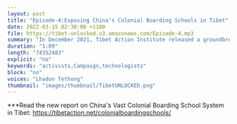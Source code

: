 ```yaml
---
layout: post
title: "Episode-4:Exposing China's Colonial Boarding Schools in Tibet"
date: 2022-03-15 02:30:00 +1100
file: https://tibet-unlocked.s3.amazonaws.com/Episode-4.mp3
summary: "In December 2021, Tibet Action Institute released a groundbreaking report uncovering China's massive Colonial Boarding School system in Tibet. In order to eliminate Tibetan resistance to Chinese rule, Beijing has now separated nearly 80% of all Tibetan children (ages of six - 18) from their families and communities. In this episode we discuss the key findings and story behind the writing of the report."
duration: "1:09" 
length: "74352483"
explicit: "no" 
keywords: "activists,Campaign,technologists"
block: "no" 
voices: "Lhadon Tethong"
thumbnail: "images/thumbnail/TibetUNLOCKED.png"
---
```


***Read the new report on China's Vast Colonial Boarding School System in Tibet:
https://tibetaction.net/colonialboardingschools/